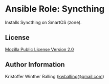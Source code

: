 # Ansible Role: Syncthing

Installs Syncthing on SmartOS (zone).

License
-------

[Mozilla Public License Version 2.0](http://mozilla.org/MPL/2.0/)

Author Information
------------------

Kristoffer Winther Balling (kwballing@gmail.com)
